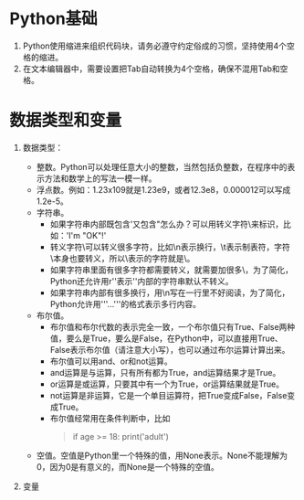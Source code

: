 # Python基础
1. Python使用缩进来组织代码块，请务必遵守约定俗成的习惯，坚持使用4个空格的缩进。
2. 在文本编辑器中，需要设置把Tab自动转换为4个空格，确保不混用Tab和空格。

# 数据类型和变量
1. 数据类型：
	+ 整数。Python可以处理任意大小的整数，当然包括负整数，在程序中的表示方法和数学上的写法一模一样。
	+ 浮点数。例如：1.23x109就是1.23e9，或者12.3e8，0.000012可以写成1.2e-5。
	+ 字符串。
		- 如果字符串内部既包含'又包含"怎么办？可以用转义字符\来标识，比如：'I\'m \"OK\"!'
		- 转义字符\可以转义很多字符，比如\n表示换行，\t表示制表符，字符\本身也要转义，所以\\表示的字符就是\。
		- 如果字符串里面有很多字符都需要转义，就需要加很多\，为了简化，Python还允许用r''表示''内部的字符串默认不转义。
		- 如果字符串内部有很多换行，用\n写在一行里不好阅读，为了简化，Python允许用'''...'''的格式表示多行内容。
	+ 布尔值。
		- 布尔值和布尔代数的表示完全一致，一个布尔值只有True、False两种值，要么是True，要么是False，在Python中，可以直接用True、False表示布尔值（请注意大小写），也可以通过布尔运算计算出来。
		- 布尔值可以用and、or和not运算。
		- and运算是与运算，只有所有都为True，and运算结果才是True。
		- or运算是或运算，只要其中有一个为True，or运算结果就是True。
		- not运算是非运算，它是一个单目运算符，把True变成False，False变成True。
		- 布尔值经常用在条件判断中，比如
			> if age >= 18: print('adult')
	+ 空值。空值是Python里一个特殊的值，用None表示。None不能理解为0，因为0是有意义的，而None是一个特殊的空值。

2. 变量
